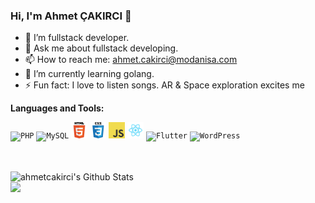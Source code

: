 ### Hi, I'm Ahmet ÇAKIRCI 👋

<!--
**ahmetcakirci/ahmetcakirci** is a ✨ _special_ ✨ repository because its `README.md` (this file) appears on your GitHub profile.

Here are some ideas to get you started:
-->

- 🔭 I’m fullstack developer.
- 💬 Ask me about fullstack developing.
- 📫 How to reach me: ahmet.cakirci@modanisa.com
- 🌱 I’m currently learning golang.
- ⚡ Fun fact: I love to listen songs. AR & Space exploration excites me
<!--

- 👯 I’m looking to collaborate on ...
- 🤔 I’m looking for help with ...

- 😄 Pronouns: ...

-->

**Languages and Tools:**

<code><img alt="PHP" width="26px" src="https://img.icons8.com/color/26/000000/php.png" /></code>
<code><img alt="MySQL" width="26px" src="https://img.icons8.com/color/26/000000/mysql.png" /></code>
<code><img alt="HTML5" width="26px" src="https://raw.githubusercontent.com/github/explore/80688e429a7d4ef2fca1e82350fe8e3517d3494d/topics/html/html.png" /></code>
<code><img alt="CSS3" width="26px" src="https://raw.githubusercontent.com/github/explore/80688e429a7d4ef2fca1e82350fe8e3517d3494d/topics/css/css.png" /></code>
<code><img alt="JavaScript" width="26px" src="https://raw.githubusercontent.com/github/explore/80688e429a7d4ef2fca1e82350fe8e3517d3494d/topics/javascript/javascript.png" /></code>
<code><img alt="React" width="26px" src="https://raw.githubusercontent.com/github/explore/80688e429a7d4ef2fca1e82350fe8e3517d3494d/topics/react/react.png" /></code>
<code><img alt="Flutter" width="26px" src="https://img.icons8.com/color/26/000000/flutter.png" /></code>
<code><img alt="WordPress" width="26px" src="https://img.icons8.com/color/26/000000/wordpress.png" /></code>

<br />
<br />

<img align="left" alt="ahmetcakirci's Github Stats" src="https://github-readme-stats.vercel.app/api?username=ahmetcakircii&show_icons=true&hide_border=true" />

<br />
<img src="https://visitor-badge.laobi.icu/badge?page_id=ahmetcakircii.ahmetcakircii" style="max-width:100%;">
